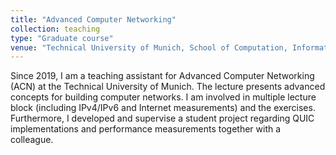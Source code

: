 ```yaml
---
title: "Advanced Computer Networking"
collection: teaching
type: "Graduate course"
venue: "Technical University of Munich, School of Computation, Information, and Technology"
---
```


Since 2019, I am a teaching assistant for Advanced Computer Networking (ACN) at the Technical University of Munich.
The lecture presents advanced concepts for building computer networks.
I am involved in multiple lecture block (including IPv4/IPv6 and Internet measurements) and the exercises.
Furthermore, I developed and supervise a student project regarding QUIC implementations and performance measurements together with a colleague. 
